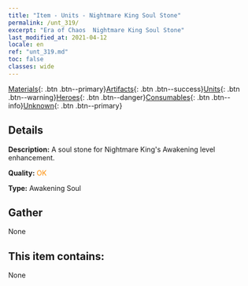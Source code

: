 ```yaml
---
title: "Item - Units - Nightmare King Soul Stone"
permalink: /unt_319/
excerpt: "Era of Chaos  Nightmare King Soul Stone"
last_modified_at: 2021-04-12
locale: en
ref: "unt_319.md"
toc: false
classes: wide
---
```

 [Materials](/Items/){: .btn .btn--primary}[Artifacts](/Items/Artifacts/){: .btn .btn--success}[Units](/Items/Units/){: .btn .btn--warning}[Heroes](/Items/Heroes/){: .btn .btn--danger}[Consumables](/Items/Consumables/){: .btn .btn--info}[Unknown](/Items/Unknown/){: .btn .btn--primary}

## Details
 **Description:** A soul stone for Nightmare King's Awakening level enhancement.

 **Quality:** <span style="color: #FF8C00">OK</span>

 **Type:** Awakening Soul

## Gather

  None

## This item contains:

  None

